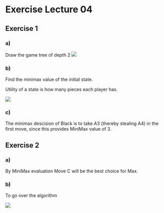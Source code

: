 # Exercise Lecture 04
## Exercise 1

### a)
Draw the game tree of depth 2
<img src='http://g.gravizo.com/g?
 digraph G {
   1 [label="[A5], [A4]"];
   12 [label="[A3, A4, A5], Ø"];
   13 [label="[A5, B5], [A4]"];
   14 [label="[A5, B4], [A4]"];
   121 [label="[A3, A4, A5], [A2]"];
   122 [label="[A3, A4, A5], [B5]"];
   123 [label="[A3, A4, A5], [B4]"];
   124 [label="[A3, A4, A5], [B3]"];
   131 [label="[A5, B5], [A3, A4]"];
   132 [label="[A5, B5], [A4, B4]"];
   133 [label="[A5, B5], [A4, C5]"];
   141 [label="[A5, B4], [A3, A4]"];
   142 [label="[A5, B4], [A4, B3]"];
   143 [label="[A5, B4], [A4, B5]"];
   144 [label="[A5], [A4, B4, C4]"];
   1 -> 12[label="B takes on A3 and steals A4"];
   1 -> 13[label="B takes on B5"];
   1 -> 14[label="B takes on B4"];
   12 -> 121[label="W takes on A2"];
   12 -> 122[label="W takes on B5"];
   12 -> 123[label="W takes on B4"];
   12 -> 124[label="W takes on B3"];
   13 -> 131[label="W takes on A3"];
   13 -> 132[label="W takes on B4"];
   13 -> 133[label="W takes on C5"];
   14 -> 141[label="W takes on A3"];
   14 -> 142[label="W takes on B3"];
   14 -> 143[label="W takes on B5"];
   14 -> 144[label="W takes on C4 and steals B4"];
 }
'/>

### b)
Find the minimax value of the initial state.

Utility of a state is how many pieces each player has.

<img src='http://g.gravizo.com/g?
 digraph G {
   1 [label="[A5], [A4] MM=3"];
   12 [label="[A3, A4, A5], Ø MM=3"];
   13 [label="[A5, B5], [A4] MM=2"];
   14 [label="[A5, B4], [A4] MM=1"];
   121 [label="[A3, A4, A5], [A2] U=3"];
   122 [label="[A3, A4, A5], [B5] U=3"];
   123 [label="[A3, A4, A5], [B4] U=3"];
   124 [label="[A3, A4, A5], [B3] U=3"];
   131 [label="[A5, B5], [A3, A4] U=2"];
   132 [label="[A5, B5], [A4, B4] U=2"];
   133 [label="[A5, B5], [A4, C5] U=2"];
   141 [label="[A5, B4], [A3, A4] U=2"];
   142 [label="[A5, B4], [A4, B3] U=2"];
   143 [label="[A5, B4], [A4, B5] U=2"];
   144 [label="[A5], [A4, B4, C4] U=1"];
   1 -> 12;
   1 -> 13;
   1 -> 14;
   12 -> 121;
   12 -> 122;
   12 -> 123;
   12 -> 124;
   13 -> 131;
   13 -> 132;
   13 -> 133;
   14 -> 141;
   14 -> 142;
   14 -> 143;
   14 -> 144;
 }
'/>


### c)
The minimax descision of Black is to take A3 (thereby stealing A4) in the first move, since this provides MiniMax value of 3.


## Exercise 2
### a)
By MiniMax evaluation Move C will be the best choice for Max.

### b)

To go over the algorithm 

<img src='http://g.gravizo.com/g?
 digraph G {
   1 [label="A", shape="triangle"];
   11 [label="B", shape="invtriangle"];
   12 [label="C", shape="invtriangle"];
   13 [label="D", shape="invtriangle"];
   111 [label="E", shape="triangle"];
   112 [label="F", shape="triangle"];
   113 [label="G", shape="triangle"];
   1111 [label="L(2)", shape="box"];
   1112 [label="M(3)", shape="box"];
   1121 [label="N(8)", shape="box"];
   1122 [label="O(5)", shape="box"];
   1131 [label="P(7)", shape="box"];
   1132 [label="Q(6)", shape="box"];
   121 [label="H", shape="triangle"];
   122 [label="I", shape="triangle"];
   1211 [label="R(0)", shape="box"];
   1212 [label="S(1)", shape="box"];
   1221 [label="T(5)", shape="box"];
   1222 [label="U(2)", shape="box"];
   131 [label="J", shape="triangle"];
   132 [label="K", shape="triangle"];
   1311 [label="V(8)", shape="box"];
   1312 [label="W(4)", shape="box"];
   1321 [label="X(10)", shape="box"];
   1322 [label="Y(2)", shape="box"];
   1 -> 11;
   1 -> 12;
   1 -> 13;
   11 -> 111;
   11 -> 112;
   11 -> 113;
   111 -> 1111;
   111 -> 1112;
   112 -> 1121;
   112 -> 1122;
   113 -> 1131;
   113 -> 1132;
   12 -> 121;
   12 -> 122;
   121 -> 1211;
   121 -> 1212;
   122 -> 1221;
   122 -> 1222;
   13 -> 131;
   13 -> 132;
   131 -> 1311;
   131 -> 1312;
   132 -> 1321;
   132 -> 1322;
 }
'/>